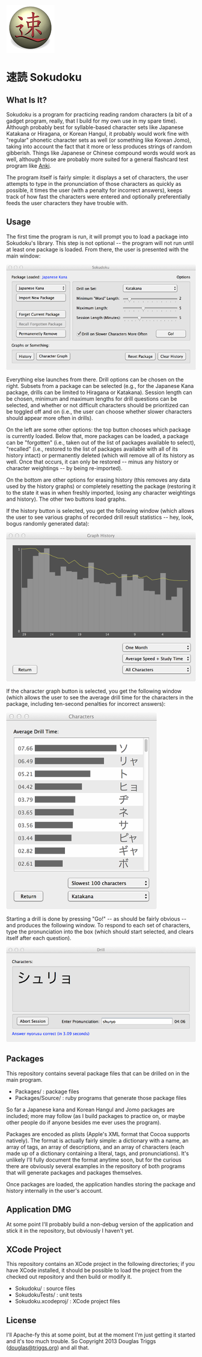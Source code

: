 ![alt logo](Assets/Icon128.png)
# 速読 Sokudoku

## What Is It?

Sokudoku is a program for practicing reading random characters (a bit
of a gadget program, really, that I build for my own use in my spare
time).  Although probably best for syllable-based character sets like
Japanese Katakana or Hiragana, or Korean Hangul, it probably would
work fine with "regular" phonetic character sets as well (or something
like Korean Jomo), taking into account the fact that it more or less
produces strings of random gibberish.  Things like Japanese or Chinese
compound words would work as well, although those are probably more
suited for a general flashcard test program like
[Anki](http://ankisrs.net/).

The program itself is fairly simple: it displays a set of characters,
the user attempts to type in the pronunciation of those characters as
quickly as possible, it times the user (with a penalty for incorrect
answers), keeps track of how fast the characters were entered and
optionally preferentially feeds the user characters they have trouble
with.

## Usage

The first time the program is run, it will prompt you to load a
package into Sokudoku's library.  This step is not optional -- the
program will not run until at least one package is loaded.  From
there, the user is presented with the main window:

![alt main window](Assets/mainwindow.png)

Everything else launches from there.  Drill options can be chosen on
the right.  Subsets from a package can be selected (e.g., for the
Japanese Kana package, drills can be limited to Hiragana or Katakana).
Session length can be chosen, minimum and maximum lengths for drill
questions can be selected, and whether or not difficult characters
should be prioritized can be toggled off and on (i.e., the user can
choose whether slower characters should appear more often in drills).

On the left are some other options: the top button chooses which
package is currently loaded.  Below that, more packages can be loaded,
a package can be "forgotten" (i.e., taken out of the list of packages
available to select), "recalled" (i.e., restored to the list of
packages available with all of its history intact) or permanently
deleted (which will remove all of its history as well.  Once that
occurs, it can only be restored -- minus any history or character
weightings -- by being re-imported).

On the bottom are other options for erasing history (this removes any
data used by the history graphs) or completely resetting the package
(restoring it to the state it was in when freshly imported, losing any
character weightings and history).  The other two buttons load graphs.

If the history button is selected, you get the following window (which
allows the user to see various graphs of recorded drill result
statistics -- hey, look, bogus randomly generated data):

![alt character window](Assets/graphwindow.png)

If the character graph button is selected, you get the following
window (which allows the user to see the average drill time for the
characters in the package, including ten-second penalties for
incorrect answers):

![alt character window](Assets/characterwindow.png)

Starting a drill is done by pressing "Go!" -- as should be fairly
obvious -- and produces the following window.  To respond to each
set of characters, type the pronunciation into the box (which should
start selected, and clears itself after each question).

![alt drill window](Assets/drillwindow.png)

## Packages

This repository contains several package files that can be drilled on
in the main program.

- Packages/ : package files
- Packages/Source/ : ruby programs that generate those package files

So far a Japanese kana and Korean Hangul and Jomo packages are
included; more may follow (as I build packages to practice on, or
maybe other people do if anyone besides me ever uses the program).

Packages are encoded as plists (Apple's XML format that Cocoa supports
natively).  The format is actually fairly simple: a dictionary with a
name, an array of tags, an array of descriptions, and an array of
characters (each made up of a dictionary containing a literal, tags,
and pronunciations).  It's unlikely I'll fully document the format
anytime soon, but for the curious there are obviously several examples
in the repository of both programs that will generate packages and
packages themselves.

Once packages are loaded, the application handles storing the package
and history internally in the user's account.

## Application DMG

At some point I'll probably build a non-debug version of the
application and stick it in the repository, but obviously I haven't
yet.

## XCode Project

This repository contains an XCode project in the following
directories; if you have XCode installed, it should be possible to
load the project from the checked out repository and then build or
modify it.

- Sokudoku/ : source files
- SokudokuTests/ : unit tests
- Sokudoku.xcodeproj/ : XCode project files

## License

I'll Apache-fy this at some point, but at the moment I'm just getting
it started and it's too much trouble.  So Copyright 2013 Douglas
Triggs (douglas@triggs.org) and all that.
